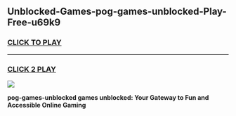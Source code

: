 
## Unblocked-Games-pog-games-unblocked-Play-Free-u69k9
<h3>
<a href="https://premium76.site?title=pog-games-unblocked&ref=17A">CLICK TO PLAY</a></h3>
<hr>

<h3>
<a href="https://premium76.site?title=pog-games-unblocked&ref=17A">CLICK 2 PLAY</a>
  
</h3>

<a href="https://premium76.site?title=pog-games-unblocked&ref=17A"><img src="https://clearcache.store/games.png"></a>


**pog-games-unblocked games unblocked: Your Gateway to Fun and Accessible Online Gaming**
